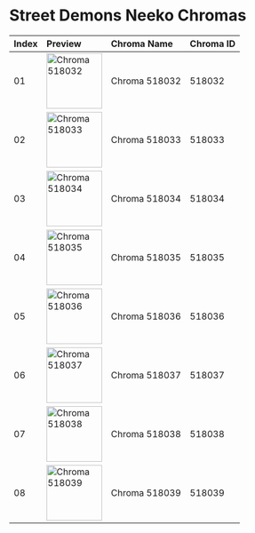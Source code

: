 # Street Demons Neeko Chromas

| Index | Preview | Chroma Name | Chroma ID |
|:---|:---|:---|:---|
| 01 | <img src='https://raw.communitydragon.org/latest/plugins/rcp-be-lol-game-data/global/default/v1/champion-chroma-images/518/518032.png' alt='Chroma 518032' width='100'> | Chroma 518032 | 518032 |
| 02 | <img src='https://raw.communitydragon.org/latest/plugins/rcp-be-lol-game-data/global/default/v1/champion-chroma-images/518/518033.png' alt='Chroma 518033' width='100'> | Chroma 518033 | 518033 |
| 03 | <img src='https://raw.communitydragon.org/latest/plugins/rcp-be-lol-game-data/global/default/v1/champion-chroma-images/518/518034.png' alt='Chroma 518034' width='100'> | Chroma 518034 | 518034 |
| 04 | <img src='https://raw.communitydragon.org/latest/plugins/rcp-be-lol-game-data/global/default/v1/champion-chroma-images/518/518035.png' alt='Chroma 518035' width='100'> | Chroma 518035 | 518035 |
| 05 | <img src='https://raw.communitydragon.org/latest/plugins/rcp-be-lol-game-data/global/default/v1/champion-chroma-images/518/518036.png' alt='Chroma 518036' width='100'> | Chroma 518036 | 518036 |
| 06 | <img src='https://raw.communitydragon.org/latest/plugins/rcp-be-lol-game-data/global/default/v1/champion-chroma-images/518/518037.png' alt='Chroma 518037' width='100'> | Chroma 518037 | 518037 |
| 07 | <img src='https://raw.communitydragon.org/latest/plugins/rcp-be-lol-game-data/global/default/v1/champion-chroma-images/518/518038.png' alt='Chroma 518038' width='100'> | Chroma 518038 | 518038 |
| 08 | <img src='https://raw.communitydragon.org/latest/plugins/rcp-be-lol-game-data/global/default/v1/champion-chroma-images/518/518039.png' alt='Chroma 518039' width='100'> | Chroma 518039 | 518039 |
